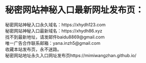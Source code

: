 <h1>秘密网站神秘入口最新网址发布页：</h1>
秘密网站神秘入口永久域名：https://xhydh123.com</br>
秘密网站神秘入口最新域名：https://xhydh86.xyz</br>
找不到最新地址，请发邮件baidu8869@gmail.com</br>
唯一广告合作联系邮箱：yana.inzh5@gmail.com</br>
收藏本站发布页，永不迷路。</br>
秘密网站地址永久入口网址发布页https://mimiwangzhan.github.io/
